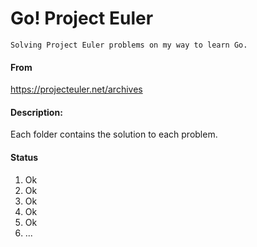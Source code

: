 # Go! Project Euler
    Solving Project Euler problems on my way to learn Go.

#### From
https://projecteuler.net/archives

#### Description:
Each folder contains the solution to each problem.

#### Status
1. Ok
2. Ok
3. Ok
4. Ok
5. Ok
6. ...